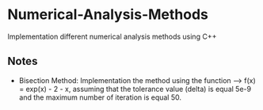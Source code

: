 # Numerical-Analysis-Methods
Implementation different numerical analysis methods using  C++


## Notes
* Bisection Method: Implementation the method using the function --> f(x) = exp(x) - 2 - x, assuming that the tolerance value (delta) is equal 5e-9 and the maximum number of iteration is equal 50.
